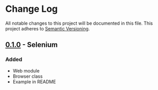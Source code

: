 # Change Log
All notable changes to this project will be documented in this file.
This project adheres to [Semantic Versioning](http://semver.org/).

## [0.1.0] - Selenium
### Added
- Web module
- Browser class
-  Example in README

[0.1.0]: (https://bitbucket.org/bkvaluemeal/caboodle/issues/1/selenium)
